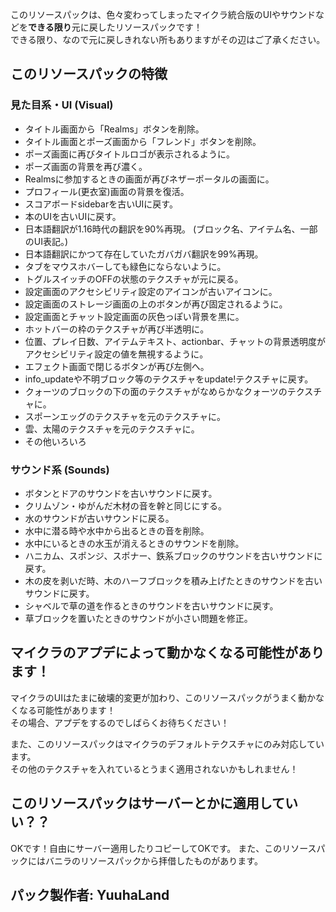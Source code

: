 このリソースパックは、色々変わってしまったマイクラ統合版のUIやサウンドなどを**できる限り**元に戻したリソースパックです！  
できる限り、なので元に戻しきれない所もありますがその辺はご了承ください。

## このリソースパックの特徴
### 見た目系・UI (Visual)
- タイトル画面から「Realms」ボタンを削除。
- タイトル画面とポーズ画面から「フレンド」ボタンを削除。
- ポーズ画面に再びタイトルロゴが表示されるように。
- ポーズ画面の背景を再び濃く。
- Realmsに参加するときの画面が再びネザーポータルの画面に。
- プロフィール(更衣室)画面の背景を復活。
- スコアボードsidebarを古いUIに戻す。
- 本のUIを古いUIに戻す。
- 日本語翻訳が1.16時代の翻訳を90%再現。 (ブロック名、アイテム名、一部のUI表記。) 
- 日本語翻訳にかつて存在していたガバガバ翻訳を99%再現。
- タブをマウスホバーしても緑色にならないように。
- トグルスイッチのOFFの状態のテクスチャが元に戻る。
- 設定画面のアクセシビリティ設定のアイコンが古いアイコンに。
- 設定画面のストレージ画面の上のボタンが再び固定されるように。
- 設定画面とチャット設定画面の灰色っぽい背景を黒に。
- ホットバーの枠のテクスチャが再び半透明に。
- 位置、プレイ日数、アイテムテキスト、actionbar、チャットの背景透明度がアクセシビリティ設定の値を無視するように。
- エフェクト画面で閉じるボタンが再び左側へ。
- info_updateや不明ブロック等のテクスチャをupdate!テクスチャに戻す。
- クォーツのブロックの下の面のテクスチャがなめらかなクォーツのテクスチャに。
- スポーンエッグのテクスチャを元のテクスチャに。
- 雲、太陽のテクスチャを元のテクスチャに。
- その他いろいろ

### サウンド系 (Sounds)
- ボタンとドアのサウンドを古いサウンドに戻す。
- クリムゾン・ゆがんだ木材の音を幹と同じにする。
- 水のサウンドが古いサウンドに戻る。
- 水中に潜る時や水中から出るときの音を削除。
- 水中にいるときの水玉が消えるときのサウンドを削除。
- ハニカム、スポンジ、スポナー、鉄系ブロックのサウンドを古いサウンドに戻す。
- 木の皮を剥いだ時、木のハーフブロックを積み上げたときのサウンドを古いサウンドに戻す。
- シャベルで草の道を作るときのサウンドを古いサウンドに戻す。
- 草ブロックを置いたときのサウンドが小さい問題を修正。


## マイクラのアプデによって動かなくなる可能性があります！
マイクラのUIはたまに破壊的変更が加わり、このリソースパックがうまく動かなくなる可能性があります！  
その場合、アプデをするのでしばらくお待ちください！


また、このリソースパックはマイクラのデフォルトテクスチャにのみ対応しています。  
その他のテクスチャを入れているとうまく適用されないかもしれません！

## このリソースパックはサーバーとかに適用していい？？
OKです！自由にサーバー適用したりコピーしてOKです。
また、このリソースパックにはバニラのリソースパックから拝借したものがあります。


## パック製作者: YuuhaLand